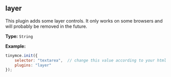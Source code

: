 

## layer

This plugin adds some layer controls. It only works on some browsers and will probably be removed in the future.

**Type:** `String`

**Example:**

```js
tinymce.init({
    selector: "textarea",  // change this value according to your html
    plugins: "layer"
});
```
